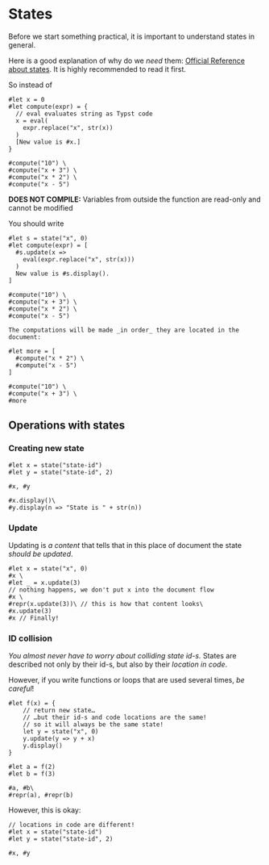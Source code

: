 # States

Before we start something practical, it is important to understand states in general.

Here is a good explanation of why do we _need_ them: [Official Reference about states](https://typst.app/docs/reference/meta/state/). It is highly recommended to read it first.

So instead of

```no-render
#let x = 0
#let compute(expr) = {
  // eval evaluates string as Typst code
  x = eval(
    expr.replace("x", str(x))
  )
  [New value is #x.]
}

#compute("10") \
#compute("x + 3") \
#compute("x * 2") \
#compute("x - 5")
```

**DOES NOT COMPILE:** Variables from outside the function are read-only and cannot be modified

You should write

```
#let s = state("x", 0)
#let compute(expr) = [
  #s.update(x =>
    eval(expr.replace("x", str(x)))
  )
  New value is #s.display().
]

#compute("10") \
#compute("x + 3") \
#compute("x * 2") \
#compute("x - 5")

The computations will be made _in order_ they are located in the document:

#let more = [
  #compute("x * 2") \
  #compute("x - 5")
]

#compute("10") \
#compute("x + 3") \
#more
```

## Operations with states

### Creating new state

```
#let x = state("state-id")
#let y = state("state-id", 2)

#x, #y

#x.display()\
#y.display(n => "State is " + str(n))
```

### Update

Updating is _a content_ that tells that in this place of document the state _should be updated_.

```
#let x = state("x", 0)
#x \
#let _ = x.update(3)
// nothing happens, we don't put x into the document flow
#x \
#repr(x.update(3))\ // this is how that content looks\
#x.update(3)
#x // Finally!
```

### ID collision

_You almost never have to worry about colliding state id-s._
States are described not only by their id-s, but also by their _location in code_.

However, if you write functions or loops that are used several times, _be careful_!

```
#let f(x) = {
    // return new state…
    // …but their id-s and code locations are the same!
    // so it will always be the same state!
    let y = state("x", 0)
    y.update(y => y + x)
    y.display()
}

#let a = f(2)
#let b = f(3)

#a, #b\
#repr(a), #repr(b)
```

However, this is okay:

```
// locations in code are different!
#let x = state("state-id")
#let y = state("state-id", 2)

#x, #y
```
